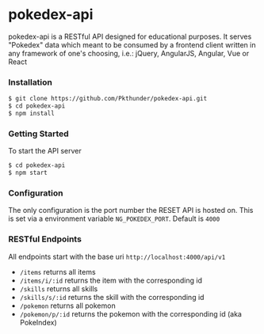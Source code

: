 # pokedex-api

pokedex-api is a RESTful API designed for educational purposes. 
It serves "Pokedex" data which meant to be consumed by a frontend client 
written in any framework of one's choosing, i.e.: jQuery, AngularJS, Angular,
Vue or React

### Installation
```bash
$ git clone https://github.com/Pkthunder/pokedex-api.git
$ cd pokedex-api
$ npm install
```
### Getting Started
To start the API server
```bash
$ cd pokedex-api
$ npm start
```

### Configuration

The only configuration is the port number the RESET API is hosted on.
This is set via a environment variable `NG_POKEDEX_PORT`. Default is `4000`

### RESTful Endpoints

All endpoints start with the base uri `http://localhost:4000/api/v1`
*  `/items`             returns all items
*  `/items/i/:id`       returns the item with the corresponding id
*  `/skills`            returns all skills
*  `/skills/s/:id`      returns the skill with the corresponding id
*  `/pokemon`           returns all pokemon
*  `/pokemon/p/:id`     returns the pokemon with the corresponding id (aka PokeIndex)

